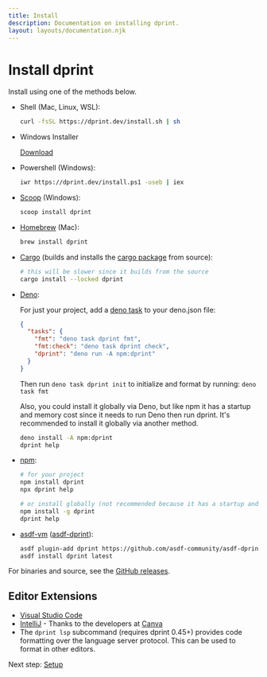 ```yaml
---
title: Install
description: Documentation on installing dprint.
layout: layouts/documentation.njk
---
```


# Install dprint

Install using one of the methods below.

- Shell (Mac, Linux, WSL):

  ```sh
  curl -fsSL https://dprint.dev/install.sh | sh
  ```

- Windows Installer

  [Download](https://github.com/dprint/dprint/releases/latest/download/dprint-x86_64-pc-windows-msvc-installer.exe)
- Powershell (Windows):

  ```sh
  iwr https://dprint.dev/install.ps1 -useb | iex
  ```

- [Scoop](https://scoop.sh/) (Windows):

  ```sh
  scoop install dprint
  ```

- [Homebrew](https://brew.sh/) (Mac):

  ```sh
  brew install dprint
  ```

- [Cargo](https://crates.io/) (builds and installs the [cargo package](https://crates.io/crates/dprint) from source):

  ```sh
  # this will be slower since it builds from the source
  cargo install --locked dprint
  ```

- [Deno](https://deno.land):

  For just your project, add a [deno task](https://deno.land/manual/tools/task_runner) to your deno.json file:

  ```json
  {
    "tasks": {
      "fmt": "deno task dprint fmt",
      "fmt:check": "deno task dprint check",
      "dprint": "deno run -A npm:dprint"
    }
  }
  ```

  Then run `deno task dprint init` to initialize and format by running: `deno task fmt`

  Also, you could install it globally via Deno, but like npm it has a startup and memory cost since it needs to run Deno then run dprint. It's recommended to install it globally via another method.

  ```sh
  deno install -A npm:dprint
  dprint help
  ```

- [npm](https://www.npmjs.com/):

  ```sh
  # for your project
  npm install dprint
  npx dprint help

  # or install globally (not recommended because it has a startup and memory cost)
  npm install -g dprint
  dprint help
  ```

- [asdf-vm](https://asdf-vm.com/) ([asdf-dprint](https://github.com/asdf-community/asdf-dprint)):

  ```sh
  asdf plugin-add dprint https://github.com/asdf-community/asdf-dprint
  asdf install dprint latest
  ```

For binaries and source, see the [GitHub releases](https://github.com/dprint/dprint/releases).

## Editor Extensions

- [Visual Studio Code](https://marketplace.visualstudio.com/items?itemName=dprint.dprint)
- [IntelliJ](https://plugins.jetbrains.com/plugin/18192-dprint) - Thanks to the developers at [Canva](https://canva.com)
- The `dprint lsp` subcommand (requires dprint 0.45+) provides code formatting over the language server protocol. This can be used to format in other editors.

Next step: [Setup](/setup)
